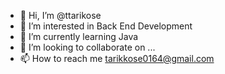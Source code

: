 - 👋 Hi, I’m @ttarikose
- 👀 I’m interested in Back End Development
- 🌱 I’m currently learning Java
- 💞️ I’m looking to collaborate on ...
- 📫 How to reach me tarikkose0164@gmail.com

<!---
ttarikose/ttarikose is a ✨ special ✨ repository because its `README.md` (this file) appears on your GitHub profile.
You can click the Preview link to take a look at your changes.
--->
